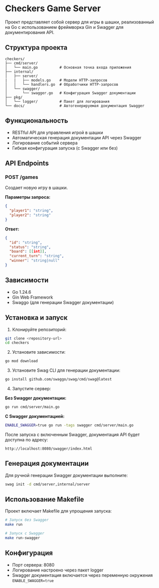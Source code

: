 # Checkers Game Server

Проект представляет собой сервер для игры в шашки, реализованный на Go с использованием фреймворка Gin и Swagger для документирования API.

## Структура проекта

```
checkers/
├── cmd/server/
│   └── main.go          # Основная точка входа приложения
├── internal/
│   ├── server/
|   |   ├── models.go    # Модели HTTP-запросов
│   │   └── handlers.go  # Обработчики HTTP-запросов
│   └── swagger/
│       └── swagger.go   # Конфигурация Swagger документации
├── pkg/
│   └── logger/          # Пакет для логирования
└── docs/                # Автогенерируемая документация Swagger
```

## Функциональность

- RESTful API для управления игрой в шашки
- Автоматическая генерация документации API через Swagger
- Логирование событий сервера
- Гибкая конфигурация запуска (с Swagger или без)

## API Endpoints

### POST /games
Создает новую игру в шашки.

**Параметры запроса:**
```json
{
  "player1": "string",
  "player2": "string"
}
```

**Ответ:**
```json
{
  "id": "string",
  "status": "string",
  "board": [[int]],
  "current_turn": "string",
  "winner": "string|null"
}
```

## Зависимости

- Go 1.24.6
- Gin Web Framework
- Swaggo (для генерации Swagger документации)

## Установка и запуск

1. Клонируйте репозиторий:
```bash
git clone <repository-url>
cd checkers
```

2. Установите зависимости:
```bash
go mod download
```

3. Установите Swag CLI для генерации документации:
```bash
go install github.com/swaggo/swag/cmd/swag@latest
```

4. Запустите сервер:

**Без Swagger документации:**
```bash
go run cmd/server/main.go
```

**С Swagger документацией:**
```bash
ENABLE_SWAGGER=true go run -tags swagger cmd/server/main.go
```

После запуска с включенным Swagger, документация API будет доступна по адресу:
```
http://localhost:8080/swagger/index.html
```

## Генерация документации

Для ручной генерации Swagger документации выполните:
```bash
swag init -d cmd/server,internal/server
```

## Использование Makefile

Проект включает Makefile для упрощения запуска:

```bash
# Запуск без Swagger
make run

# Запуск с Swagger
make run-swagger
```

## Конфигурация

- Порт сервера: 8080
- Логирование настроено через пакет logger
- Swagger документация включается через переменную окружения `ENABLE_SWAGGER=true`
